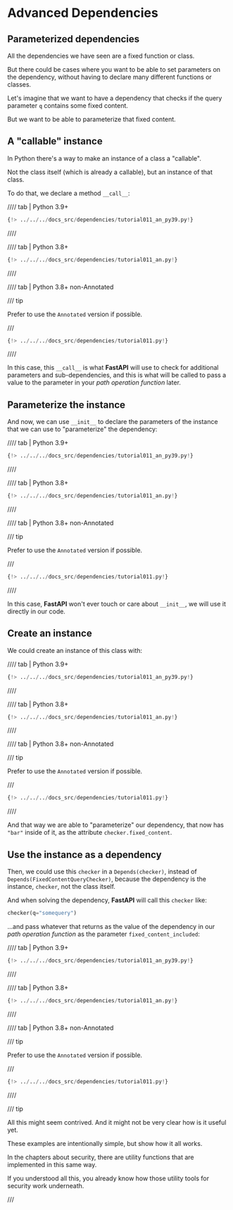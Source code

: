 # Advanced Dependencies

## Parameterized dependencies

All the dependencies we have seen are a fixed function or class.

But there could be cases where you want to be able to set parameters on the dependency, without having to declare many different functions or classes.

Let's imagine that we want to have a dependency that checks if the query parameter `q` contains some fixed content.

But we want to be able to parameterize that fixed content.

## A "callable" instance

In Python there's a way to make an instance of a class a "callable".

Not the class itself (which is already a callable), but an instance of that class.

To do that, we declare a method `__call__`:

//// tab | Python 3.9+

```Python hl_lines="12"
{!> ../../../docs_src/dependencies/tutorial011_an_py39.py!}
```

////

//// tab | Python 3.8+

```Python hl_lines="11"
{!> ../../../docs_src/dependencies/tutorial011_an.py!}
```

////

//// tab | Python 3.8+ non-Annotated

/// tip

Prefer to use the `Annotated` version if possible.

///

```Python hl_lines="10"
{!> ../../../docs_src/dependencies/tutorial011.py!}
```

////

In this case, this `__call__` is what **FastAPI** will use to check for additional parameters and sub-dependencies, and this is what will be called to pass a value to the parameter in your *path operation function* later.

## Parameterize the instance

And now, we can use `__init__` to declare the parameters of the instance that we can use to "parameterize" the dependency:

//// tab | Python 3.9+

```Python hl_lines="9"
{!> ../../../docs_src/dependencies/tutorial011_an_py39.py!}
```

////

//// tab | Python 3.8+

```Python hl_lines="8"
{!> ../../../docs_src/dependencies/tutorial011_an.py!}
```

////

//// tab | Python 3.8+ non-Annotated

/// tip

Prefer to use the `Annotated` version if possible.

///

```Python hl_lines="7"
{!> ../../../docs_src/dependencies/tutorial011.py!}
```

////

In this case, **FastAPI** won't ever touch or care about `__init__`, we will use it directly in our code.

## Create an instance

We could create an instance of this class with:

//// tab | Python 3.9+

```Python hl_lines="18"
{!> ../../../docs_src/dependencies/tutorial011_an_py39.py!}
```

////

//// tab | Python 3.8+

```Python hl_lines="17"
{!> ../../../docs_src/dependencies/tutorial011_an.py!}
```

////

//// tab | Python 3.8+ non-Annotated

/// tip

Prefer to use the `Annotated` version if possible.

///

```Python hl_lines="16"
{!> ../../../docs_src/dependencies/tutorial011.py!}
```

////

And that way we are able to "parameterize" our dependency, that now has `"bar"` inside of it, as the attribute `checker.fixed_content`.

## Use the instance as a dependency

Then, we could use this `checker` in a `Depends(checker)`, instead of `Depends(FixedContentQueryChecker)`, because the dependency is the instance, `checker`, not the class itself.

And when solving the dependency, **FastAPI** will call this `checker` like:

```Python
checker(q="somequery")
```

...and pass whatever that returns as the value of the dependency in our *path operation function* as the parameter `fixed_content_included`:

//// tab | Python 3.9+

```Python hl_lines="22"
{!> ../../../docs_src/dependencies/tutorial011_an_py39.py!}
```

////

//// tab | Python 3.8+

```Python hl_lines="21"
{!> ../../../docs_src/dependencies/tutorial011_an.py!}
```

////

//// tab | Python 3.8+ non-Annotated

/// tip

Prefer to use the `Annotated` version if possible.

///

```Python hl_lines="20"
{!> ../../../docs_src/dependencies/tutorial011.py!}
```

////

/// tip

All this might seem contrived. And it might not be very clear how is it useful yet.

These examples are intentionally simple, but show how it all works.

In the chapters about security, there are utility functions that are implemented in this same way.

If you understood all this, you already know how those utility tools for security work underneath.

///
